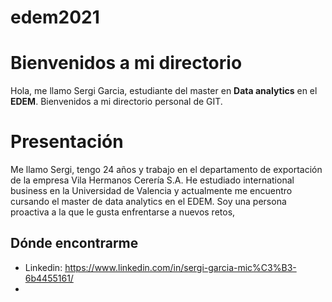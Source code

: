 # edem2021
# Bienvenidos a mi directorio

Hola, me llamo Sergi Garcia, estudiante del master en **Data analytics** en el **EDEM**. Bienvenidos a mi directorio personal de GIT.


# Presentación

Me llamo Sergi, tengo 24 años y trabajo en el departamento de exportación de la empresa Vila Hermanos Cerería S.A. He estudiado international business en la Universidad de Valencia y actualmente me encuentro cursando el master de data analytics en el EDEM. Soy una persona proactiva a la que le gusta enfrentarse a nuevos retos, 

## Dónde encontrarme

 - Linkedin: https://www.linkedin.com/in/sergi-garcia-mic%C3%B3-6b4455161/
 - 
